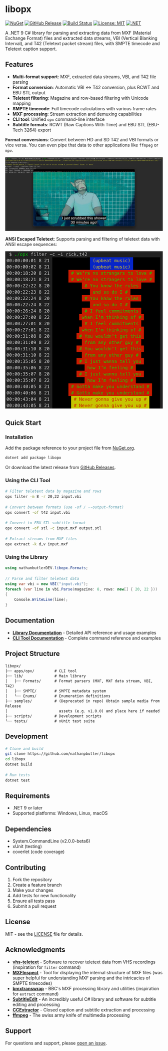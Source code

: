 # libopx

[![NuGet](https://img.shields.io/nuget/v/libopx?style=flat-square)](https://www.nuget.org/packages/libopx)
[![GitHub Release](https://img.shields.io/github/v/release/nathanpbutler/libopx?style=flat-square)](https://github.com/nathanpbutler/libopx/releases)
[![Build Status](https://img.shields.io/github/actions/workflow/status/nathanpbutler/libopx/ci.yml?branch=main&style=flat-square)](https://github.com/nathanpbutler/libopx/actions)
[![License: MIT](https://img.shields.io/badge/License-MIT-yellow.svg?style=flat-square)](https://opensource.org/licenses/MIT)
[![.NET](https://img.shields.io/badge/.NET-9-blue?style=flat-square)](https://dotnet.microsoft.com/download/dotnet/9.0)

A .NET 9 C# library for parsing and extracting data from MXF (Material Exchange Format) files and extracted data streams, VBI (Vertical Blanking Interval), and T42 (Teletext packet stream) files, with SMPTE timecode and Teletext caption support.

## Features

- **Multi-format support**: MXF, extracted data streams, VBI, and T42 file parsing
- **Format conversion**: Automatic VBI ↔ T42 conversion, plus RCWT and EBU STL output
- **Teletext filtering**: Magazine and row-based filtering with Unicode mapping
- **SMPTE timecode**: Full timecode calculations with various frame rates
- **MXF processing**: Stream extraction and demuxing capabilities
- **CLI tool**: Unified `opx` command-line interface
- **Subtitle formats**: RCWT (Raw Captions With Time) and EBU STL (EBU-Tech 3264) export

**Format conversions**: Convert between HD and SD T42 and VBI formats or vice versa. You can even pipe that data to other applications like `ffmpeg` or `mpv`.

![Piping Example](https://raw.githubusercontent.com/nathanpbutler/libopx/main/assets/mpv-piping-example.jpg)

**ANSI Escaped Teletext**: Supports parsing and filtering of teletext data with ANSI escape sequences:

![VHS Teletext Comparison](https://raw.githubusercontent.com/nathanpbutler/libopx/main/assets/filtering.png)

## Quick Start

### Installation

Add the package reference to your project file from [NuGet.org](https://www.nuget.org/packages/libopx).

```bash
dotnet add package libopx
```

Or download the latest release from [GitHub Releases](https://github.com/nathanpbutler/libopx/releases).

### Using the CLI Tool

```bash
# Filter teletext data by magazine and rows
opx filter -m 8 -r 20,22 input.vbi

# Convert between formats (use -of / --output-format)
opx convert -of t42 input.vbi

# Convert to EBU STL subtitle format
opx convert -of stl -c input.mxf output.stl

# Extract streams from MXF files
opx extract -k d,v input.mxf
```

### Using the Library

```csharp
using nathanbutlerDEV.libopx.Formats;

// Parse and filter teletext data
using var vbi = new VBI("input.vbi");
foreach (var line in vbi.Parse(magazine: 8, rows: new[] { 20, 22 }))
{
    Console.WriteLine(line);
}
```

## Documentation

- **[Library Documentation](lib/README.md)** - Detailed API reference and usage examples
- **[CLI Tool Documentation](apps/opx/README.md)** - Complete command reference and examples

## Project Structure

```plaintext
libopx/
├── apps/opx/         # CLI tool
├── lib/              # Main library
│   ├── Formats/      # Format parsers (MXF, MXF data stream, VBI, T42)
│   ├── SMPTE/        # SMPTE metadata system
│   └── Enums/        # Enumeration definitions
├── samples/          # (Deprecated in repo) Obtain sample media from Release
│                       assets (e.g. v1.0.0) and place here if needed
├── scripts/          # Development scripts
└── tests/            # xUnit test suite
```

## Development

```bash
# Clone and build
git clone https://github.com/nathanpbutler/libopx
cd libopx
dotnet build

# Run tests
dotnet test
```

## Requirements

- .NET 9 or later
- Supported platforms: Windows, Linux, macOS

## Dependencies

- System.CommandLine (v2.0.0-beta6)
- xUnit (testing)
- coverlet (code coverage)

## Contributing

1. Fork the repository
2. Create a feature branch
3. Make your changes
4. Add tests for new functionality
5. Ensure all tests pass
6. Submit a pull request

## License

MIT - see the [LICENSE](LICENSE) file for details.

## Acknowledgments

- **[vhs-teletext](https://github.com/ali1234/vhs-teletext)** - Software to recover teletext data from VHS recordings (inspiration for `filter` command)
- **[MXFInspect](https://github.com/Myriadbits/MXFInspect)** - Tool for displaying the internal structure of MXF files (was super helpful for understanding MXF parsing and the intricacies of SMPTE timecodes)
- **[bmxtranswrap](https://github.com/bbc/bmx)** - BBC's MXF processing library and utilities (inspiration for `extract` command)
- **[SubtitleEdit](https://github.com/SubtitleEdit/subtitleedit)** - An incredibly useful C# library and software for subtitle editing and processing
- **[CCExtractor](https://github.com/CCExtractor/ccextractor)** - Closed caption and subtitle extraction and processing
- **[ffmpeg](https://ffmpeg.org/)** - The swiss army knife of multimedia processing

## Support

For questions and support, please [open an issue](https://github.com/nathanpbutler/libopx/issues).

